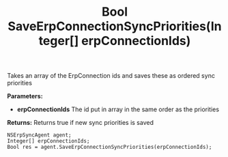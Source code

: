 ﻿---
uid: crmscript_ref_NSErpSyncAgent_SaveErpConnectionSyncPriorities
title: Bool SaveErpConnectionSyncPriorities(Integer[] erpConnectionIds)
intellisense: NSErpSyncAgent.SaveErpConnectionSyncPriorities
keywords: NSErpSyncAgent, SaveErpConnectionSyncPriorities
so.topic: reference
---

Takes an array of the ErpConnection ids and saves these as ordered sync priorities

**Parameters:**
 - **erpConnectionIds** The id put in array in the same order as the priorities

**Returns:** Returns true if new sync priorities is saved

```crmscript
NSErpSyncAgent agent;
Integer[] erpConnectionIds;
Bool res = agent.SaveErpConnectionSyncPriorities(erpConnectionIds);
```

